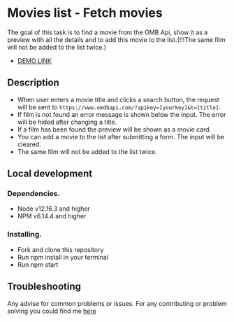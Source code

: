# Movies list - Fetch movies
The goal of this task is to find a movie from the OMB Api, show it as a preview with all the details and to add this movie to the list.(!!!The same film will not be added to the list twice.) 
- [DEMO LINK](https://sviatoslav-kishka.github.io/react_movies-list-fetch-movies/)

## Description

- When user enters a movie title and clicks a search button, the request will be sent to `https://www.omdbapi.com/?apikey=[yourkey]&t=[title]`.
- If film is not found an error message is shown below the input. The error will be hided after changing a title.
- If a film has been found the preview will be shown as a movie card.
- You can add a movie to the list after submitting a form. The input will be cleared.
- The same film will not be added to the list twice.

## Local development
### Dependencies.
- Node v12.16.3 and higher
- NPM v6.14.4 and higher
### Installing.
- Fork and clone this repository
- Run npm install in your terminal
- Run npm start
## Troubleshooting
Any advise for common problems or issues. For any contributing or problem solving you could find me [here](https://www.linkedin.com/in/sviatoslav-kishka-a165981b0/)
